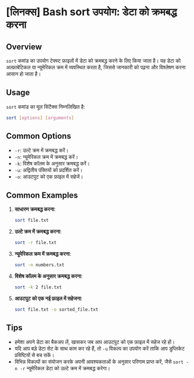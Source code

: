 # [लिनक्स] Bash sort उपयोग: डेटा को क्रमबद्ध करना

## Overview
`sort` कमांड का उपयोग टेक्स्ट फ़ाइलों में डेटा को क्रमबद्ध करने के लिए किया जाता है। यह डेटा को अल्फ़ाबेटिकल या न्यूमेरिकल क्रम में व्यवस्थित करता है, जिससे जानकारी को पढ़ना और विश्लेषण करना आसान हो जाता है।

## Usage
`sort` कमांड का मूल सिंटैक्स निम्नलिखित है:

```bash
sort [options] [arguments]
```

## Common Options
- `-r`: उल्टे क्रम में क्रमबद्ध करें।
- `-n`: न्यूमेरिकल क्रम में क्रमबद्ध करें।
- `-k`: विशेष कॉलम के अनुसार क्रमबद्ध करें।
- `-u`: अद्वितीय पंक्तियों को प्रदर्शित करें।
- `-o`: आउटपुट को एक फ़ाइल में सहेजें।

## Common Examples
1. **साधारण क्रमबद्ध करना**:
   ```bash
   sort file.txt
   ```

2. **उल्टे क्रम में क्रमबद्ध करना**:
   ```bash
   sort -r file.txt
   ```

3. **न्यूमेरिकल क्रम में क्रमबद्ध करना**:
   ```bash
   sort -n numbers.txt
   ```

4. **विशेष कॉलम के अनुसार क्रमबद्ध करना**:
   ```bash
   sort -k 2 file.txt
   ```

5. **आउटपुट को एक नई फ़ाइल में सहेजना**:
   ```bash
   sort file.txt -o sorted_file.txt
   ```

## Tips
- हमेशा अपने डेटा का बैकअप लें, खासकर जब आप आउटपुट को एक फ़ाइल में सहेज रहे हों।
- यदि आप बड़े डेटा सेट के साथ काम कर रहे हैं, तो `-u` विकल्प का उपयोग करें ताकि आप डुप्लिकेट प्रविष्टियों से बच सकें।
- विभिन्न विकल्पों का संयोजन करके अपनी आवश्यकताओं के अनुसार परिणाम प्राप्त करें, जैसे `sort -n -r` न्यूमेरिकल डेटा को उल्टे क्रम में क्रमबद्ध करेगा।